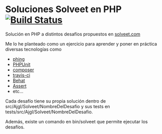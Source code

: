 # Soluciones Solveet en PHP [![Build Status](https://secure.travis-ci.org/ajgarlag/solveet.png)](http://travis-ci.org/ajgarlag/solveet)

Solución en PHP a distintos desafíos propuestos en [solveet.com](http://www.solveet.com)

Me lo he planteado como un ejercicio para aprender y poner en práctica diversas tecnologías como

 * [phing](http://www.phing.info/)
 * [PHPUnit](http://www.phpunit.de/)
 * [composer](http://getcomposer.org/)
 * [travis-ci](http://travis-ci.org/)
 * [Behat](http://behat.org/)
 * [Assert](https://github.com/beberlei/assert.git)
 * etc...

Cada desafío tiene su propia solución dentro de src/Ajgl/Solveet/NombreDelDesafio y sus tests en
tests/src/Ajgl/Solveet/NombreDelDesafio.

Además, existe un comando en bin/solveet que permite ejecutar los desafíos.
